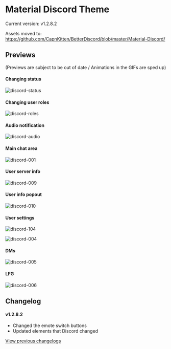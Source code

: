 # Material Discord Theme

Current version: v1.2.8.2

Assets moved to: https://github.com/CapnKitten/BetterDiscord/blob/master/Material-Discord/

## Previews

(Previews are subject to be out of date / Animations in the GIFs are sped up)
#### Changing status

![discord-status](https://user-images.githubusercontent.com/4013216/36956319-bea5497a-1ffb-11e8-862c-d8a926b1f6a1.gif)

#### Changing user roles

![discord-roles](https://user-images.githubusercontent.com/4013216/36956334-d69b0b82-1ffb-11e8-8860-a171d0887f5c.gif)

#### Audio notification

![discord-audio](https://user-images.githubusercontent.com/4013216/35309728-dc958f5c-007b-11e8-8ff7-dee70cc82e22.gif)

#### Main chat area

![discord-001](https://user-images.githubusercontent.com/4013216/36956289-8bda3a00-1ffb-11e8-9dd5-0ba3fd5d708b.png)

#### User server info

![discord-009](https://user-images.githubusercontent.com/4013216/36956295-9d913924-1ffb-11e8-98eb-495d2bfccd3c.png)

#### User info popout

![discord-010](https://user-images.githubusercontent.com/4013216/36956310-b198a5ce-1ffb-11e8-8e5b-419349818c52.png)

#### User settings

![discord-104](https://user-images.githubusercontent.com/4013216/36956571-210df52a-1ffd-11e8-9a9e-ac8a28164ee7.png)

![discord-004](https://user-images.githubusercontent.com/4013216/35309029-677998e2-0078-11e8-8ac6-e1a7fd710abf.png)

#### DMs

![discord-005](https://user-images.githubusercontent.com/4013216/35309034-6f0c33a8-0078-11e8-9903-0db174c4fe17.png)

#### LFG

![discord-006](https://user-images.githubusercontent.com/4013216/35309040-737da14c-0078-11e8-963d-2cff02b3c251.png)

## Changelog

#### v1.2.8.2
* Changed the emote switch buttons
* Updated elements that Discord changed


[View previous changelogs](https://github.com/CapnKitten/BetterDiscord/blob/master/Material-Discord/README.md)

